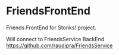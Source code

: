 # FriendsFrontEnd
Friends FrontEnd for Stonks! project.

Will connect to FriendsService BackEnd
https://github.com/raudipra/FriendsService
